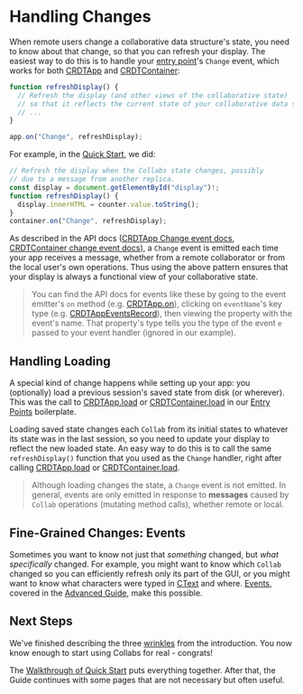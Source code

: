 # Handling Changes

When remote users change a collaborative data structure's state, you need to know about that change, so that you can refresh your display. The easiest way to do this is to handle your [entry point](./entry_points.html)'s `Change` event, which works for both [CRDTApp](../api/collabs/classes/CRDTApp.html) and [CRDTContainer](../api/container/classes/CRDTContainer.html):

```ts
function refreshDisplay() {
  // Refresh the display (and other views of the collaborative state)
  // so that it reflects the current state of your collaborative data structures
  // ...
}

app.on("Change", refreshDisplay);
```

For example, in the [Quick Start](../quick_start.html), we did:

```ts
// Refresh the display when the Collabs state changes, possibly
// due to a message from another replica.
const display = document.getElementById("display")!;
function refreshDisplay() {
  display.innerHTML = counter.value.toString();
}
container.on("Change", refreshDisplay);
```

As described in the API docs ([CRDTApp Change event docs](../api/collabs/interfaces/CRDTAppEventsRecord.html#Change), [CRDTContainer change event docs](../api/container/interfaces/CRDTContainerEventsRecord.html#Change)), a `Change` event is emitted each time your app receives a message, whether from a remote collaborator or from the local user's own operations. Thus using the above pattern ensures that your display is always a functional view of your collaborative state.

> You can find the API docs for events like these by going to the event emitter's `on` method (e.g. [CRDTApp.on](../api/collabs/classes/CRDTApp.html#on)), clicking on `eventName`'s key type (e.g. [CRDTAppEventsRecord](../api/collabs/interfaces/CRDTAppEventsRecord.html)), then viewing the property with the event's name. That property's type tells you the type of the event `e` passed to your event handler (ignored in our example).

## Handling Loading

A special kind of change happens while setting up your app: you (optionally) load a previous session's saved state from disk (or wherever). This was the call to [CRDTApp.load](../api/collabs/classes/CRDTApp.html#load) or [CRDTContainer.load](../api/container/classes/CRDTContainer#load) in our [Entry Points](./entry_points.html) boilerplate.

Loading saved state changes each `Collab` from its initial states to whatever its state was in the last session, so you need to update your display to reflect the new loaded state. An easy way to do this is to call the same `refreshDisplay()` function that you used as the `Change` handler, right after calling [CRDTApp.load](../api/collabs/classes/CRDTApp.html#load) or [CRDTContainer.load](../api/container/classes/CRDTContainer#load).

> Although loading changes the state, a `Change` event is not emitted. In general, events are only emitted in response to **messages** caused by `Collab` operations (mutating method calls), whether remote or local.

## Fine-Grained Changes: Events

Sometimes you want to know not just that _something_ changed, but _what specifically_ changed. For example, you might want to know which `Collab` changed so you can efficiently refresh only its part of the GUI, or you might want to know what characters were typed in [CText](../api/collabs/classes/CText.html) and where. [Events](../advanced/events.html), covered in the [Advanced Guide](../advanced/), make this possible.

## Next Steps

We've finished describing the three [wrinkles](./introduction.html#using-collabs) from the introduction. You now know enough to start using Collabs for real - congrats!

The [Walkthrough of Quick Start](./walkthrough.html) puts everything together. After that, the Guide continues with some pages that are not necessary but often useful.

